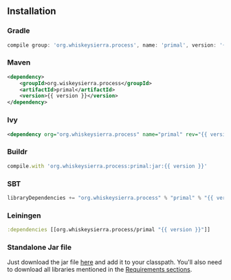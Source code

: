 ## Installation

### Gradle
```groovy
compile group: 'org.whiskeysierra.process', name: 'primal', version: '{{ version }}'
```

### Maven

```xml
<dependency>
    <groupId>org.wiskeysierra.process</groupId>
    <artifactId>primal</artifactId>
    <version>{{ version }}</version>
</dependency>
```

### Ivy
```xml
<dependency org="org.whiskeysierra.process" name="primal" rev="{{ version }}"/>
```

### Buildr
```ruby
compile.with 'org.whiskeysierra.process:primal:jar:{{ version }}'
```

### SBT
```scala
libraryDependencies += "org.whiskeysierra.process" % "primal" % "{{ version }}"
```

### Leiningen
```clojure
:dependencies [[org.whiskeysierra.process/primal "{{ version }}"]]
```

### Standalone Jar file
Just download the jar file [here](#) and add it to your classpath. You'll also need to download all
libraries mentioned in the [Requirements sections](#requirements).
